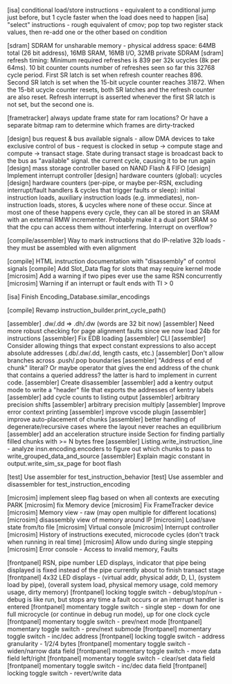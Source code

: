 [isa] conditional load/store instructions - equivalent to a conditional jump just before, but 1 cycle faster when the load does need to happen
[isa] "select" instructions - rough equivalent of cmov; pop top two register stack values, then re-add one or the other based on condition

[sdram] SDRAM for unsharable memory - physical address space: 64MB total (26 bit address), 16MB SRAM, 16MB I/O, 32MB private SDRAM
[sdram] refresh timing: Minimum required refreshes is 839 per 32k ucycles (8k per 64ms).  10 bit counter counts number of refreshes seen so far this 32768 cycle period.  First SR latch is set when refresh counter reaches 896.  Second SR latch is set when the 15-bit ucycle counter reaches 31872.  When the 15-bit ucycle counter resets, both SR latches and the refresh counter are also reset.  Refresh interrupt is asserted whenever the first SR latch is not set, but the second one is.

[frametracker] always update frame state for ram locations?  Or have a separate bitmap ram to determine which frames are dirty-tracked

[design] bus request & bus available signals - allow DMA devices to take exclusive control of bus - request is clocked in setup -> compute stage and compute -> transact stage.  State during transact stage is broadcast back to the bus as "available" signal. the current cycle, causing it to be run again
[design] mass storage controller based on NAND Flash & FIFO
[design] Implement interrupt controller
[design] hardware counters (global): ucycles
[design] hardware counters (per-pipe, or maybe per-RSN, excluding interrupt/fault handlers & cycles that trigger faults or sleep): initial instruction loads, auxiliary instruction loads (e.g. immediates), non-instruction loads, stores, & ucycles where none of these occur.  Since at most one of these happens every cycle, they can all be stored in an SRAM with an external RMW incrementer.  Probably make it a dual port SRAM so that the cpu can access them without interfering.  Interrupt on overflow?

[compile/assembler] Way to mark instructions that do IP-relative 32b loads - they must be assembled with even alignment

[compile] HTML instruction documentation with "disassembly" of control signals
[compile] Add Slot_Data flag for slots that may require kernel mode
[microsim] Add a warning if two pipes ever use the same RSN concurrently
[microsim] Warning if an interrupt or fault ends with TI > 0

[isa] Finish Encoding_Database.similar_encodings

[compile] Revamp instruction_builder.print_cycle_path()

[assembler] .dw/.dd => .dh/.dw (words are 32 bit now)
[assembler] Need more robust checking for page alignment faults since we now load 24b for instructions
[assembler] Fix EDB loading
[assembler] CLI
[assembler] Consider allowing things that expect constant expressions to also accept absolute addresses (.db/.dw/.dd, length casts, etc.)
[assembler] Don't allow branches across .push/.pop boundaries
[assembler] "Address of end of chunk" literal?  Or maybe operator that gives the end address of the chunk that contains a queried address?  the latter is hard to implement in current code.
[assembler] Create disassembler
[assembler] add a kentry output mode to write a "header" file that exports the addresses of kentry labels
[assembler] add cycle counts to listing output
[assembler] arbitrary precision shifts
[assembler] arbitrary precision multiply
[assembler] Improve error context printing
[assembler] improve vscode plugin
[assembler] improve auto-placement of chunks
[assembler] better handling of degenerate/recursive cases where the layout never reaches an equilibrium
[assembler] add an acceleration structure inside Section for finding partially filled chunks with >= N bytes free
[assembler] Listing.write_instruction_line - analyze insn.encoding.encoders to figure out which chunks to pass to write_grouped_data_and_source
[assembler] Explain magic constant in output.write_sim_sx_page for boot flash

[test] Use assembler for test_instruction_behavior
[test] Use assembler and disassembler for test_instruction_encoding

[microsim] implement sleep flag based on when all contexts are executing PARK
[microsim] fix Memory device
[microsim] Fix FrameTracker device
[microsim] Memory view - raw (may open multiple for different locations)
[microsim] disassembly view of memory around IP
[microsim] Load/save state from/to file
[microsim] Virtual console
[microsim] Interrupt controller
[microsim] History of instructions executed, microcode cycles (don't track when running in real time)
[microsim] Allow undo during single stepping
[microsim] Error console - Access to invalid memory, Faults


[frontpanel] RSN, pipe number LED displays, indicator that pipe being displayed is fixed instead of the pipe currently about to finish transact stage
[frontpanel] 4x32 LED displays - (virtual addr, physical addr, D, L), (system load by pipe), (overall system load, physical memory usage, cold memory usage, dirty memory)
[frontpanel] locking toggle switch - debug/stop/run - debug is like run, but stops any time a fault occurs or an interrupt handler is entered
[frontpanel] momentary toggle switch - single step - down for one full microcycle (or continue in debug run mode), up for one clock cycle
[frontpanel] momentary toggle switch - prev/next mode
[frontpanel] momentary toggle switch - prev/next submode
[frontpanel] momentary toggle switch - inc/dec address
[frontpanel] locking toggle switch - address granularity - 1/2/4 bytes
[frontpanel] momentary toggle switch - widen/narrow data field
[frontpanel] momentary toggle switch - move data field left/right
[frontpanel] momentary toggle switch - clear/set data field
[frontpanel] momentary toggle switch - inc/dec data field
[frontpanel] locking toggle switch - revert/write data